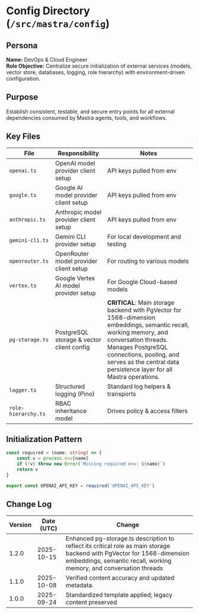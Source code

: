 <!-- AGENTS-META {"title":"Mastra Config","version":"1.2.0","last_updated":"2025-10-15T12:58:00Z","applies_to":"/src/mastra/config","tags":["layer:backend","domain:infra","type:config","status":"stable"],"status":"stable"} -->

# Config Directory (`/src/mastra/config`)

## Persona

**Name:** DevOps & Cloud Engineer  
**Role Objective:** Centralize secure initialization of external services (models, vector store, databases, logging, role hierarchy) with environment-driven configuration.

## Purpose

Establish consistent, testable, and secure entry points for all external dependencies consumed by Mastra agents, tools, and workflows.

## Key Files

| File                | Responsibility                            | Notes                                           |
| ------------------- | ----------------------------------------- | ----------------------------------------------- |
| `openai.ts`         | OpenAI model provider client setup        | API keys pulled from env                        |
| `google.ts`         | Google AI model provider client setup     | API keys pulled from env                        |
| `anthropic.ts`      | Anthropic model provider client setup     | API keys pulled from env                        |
| `gemini-cli.ts`     | Gemini CLI provider setup                 | For local development and testing               |
| `openrouter.ts`     | OpenRouter model provider client setup    | For routing to various models                   |
| `vertex.ts`         | Google Vertex AI model provider setup     | For Google Cloud-based models                   |
| `pg-storage.ts`     | PostgreSQL storage & vector client config | **CRITICAL**: Main storage backend with PgVector for 1568-dimension embeddings, semantic recall, working memory, and conversation threads. Manages PostgreSQL connections, pooling, and serves as the central data persistence layer for all Mastra operations. |
| `logger.ts`         | Structured logging (Pino)                 | Standard log helpers & transports               |
| `role-hierarchy.ts` | RBAC inheritance model                    | Drives policy & access filters                  |

## Initialization Pattern

```ts
const required = (name: string) => {
    const v = process.env[name]
    if (!v) throw new Error(`Missing required env: ${name}`)
    return v
}

export const OPENAI_API_KEY = required('OPENAI_API_KEY')
```

## Change Log

| Version | Date (UTC) | Change                                                  |
| ------- | ---------- | ------------------------------------------------------- |
| 1.2.0   | 2025-10-15 | Enhanced pg-storage.ts description to reflect its critical role as main storage backend with PgVector for 1568-dimension embeddings, semantic recall, working memory, and conversation threads |
| 1.1.0   | 2025-10-08 | Verified content accuracy and updated metadata.         |
| 1.0.0   | 2025-09-24 | Standardized template applied; legacy content preserved |
